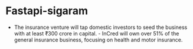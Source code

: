 # Fastapi-sigaram
- The insurance venture will tap domestic investors to seed the business with at least ₹300 crore in capital. - InCred will own over 51% of the general insurance business, focusing on health and motor insurance.
